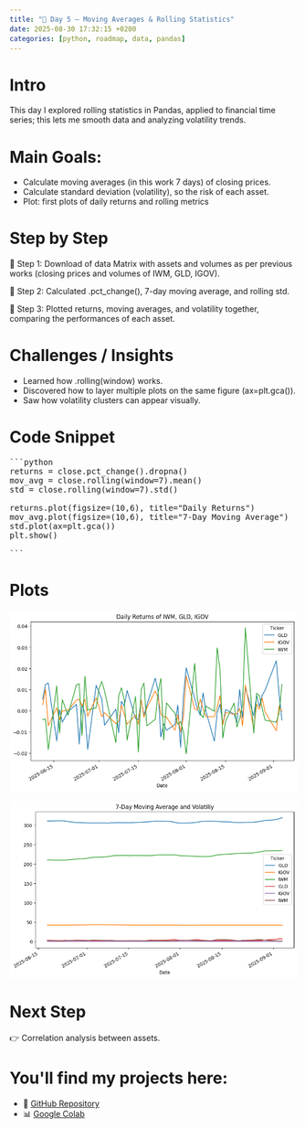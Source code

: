 ```yaml
---
title: "📖 Day 5 – Moving Averages & Rolling Statistics"
date: 2025-08-30 17:32:15 +0200
categories: [python, roadmap, data, pandas]
---
```


# Intro

This day I explored rolling statistics in Pandas, applied to financial time series; this lets me smooth data and analyzing volatility trends.

# Main Goals:

- Calculate moving averages (in this work 7 days) of closing prices.
- Calculate standard deviation (volatility), so the risk of each asset.
- Plot: first plots of daily returns and rolling metrics

# Step by Step
📍 Step 1: Download of data Matrix with assets and volumes as per previous works (closing prices and volumes of IWM, GLD, IGOV).

📍 Step 2: Calculated .pct_change(), 7-day moving average, and rolling std.

📍 Step 3: Plotted returns, moving averages, and volatility together, comparing the performances of each asset.

# Challenges / Insights

- Learned how .rolling(window) works.
- Discovered how to layer multiple plots on the same figure (ax=plt.gca()).
- Saw how volatility clusters can appear visually.

# Code Snippet

<pre>
```python
returns = close.pct_change().dropna()
mov_avg = close.rolling(window=7).mean()
std = close.rolling(window=7).std()

returns.plot(figsize=(10,6), title="Daily Returns")
mov_avg.plot(figsize=(10,6), title="7-Day Moving Average")
std.plot(ax=plt.gca())
plt.show()
  
```
</pre>

# Plots

![Pandas Plot: Daily Returns](/assets/img/1_daily_returns.png)

![Pandas Plot: Moving Average](/assets/img/2_moving_average.png)

# Next Step
👉 Correlation analysis between assets.

# You'll find my projects here:
- 🔗 [GitHub Repository](https://github.com/DLPietro/learning-roadmap)
- 📊 [Google Colab](https://colab.research.google.com/github/DLPietro/learning-roadmap/blob/main/notebooks/day_4.ipynb)
